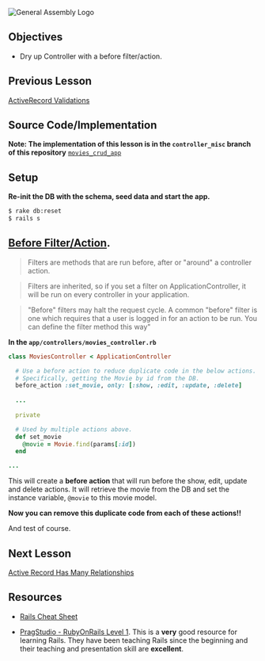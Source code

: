 ![General Assembly Logo](http://i.imgur.com/ke8USTq.png)

## Objectives

* Dry up Controller with a before filter/action.

## Previous Lesson
[ActiveRecord Validations](./ActiveRecordValidations.md)

## Source Code/Implementation

**Note: The implementation of this lesson is in the `controller_misc` branch of this repository**
[`movies_crud_app`](https://github.com/tdyer/movies_crud_app)

## Setup

**Re-init the DB with the schema, seed data and start the app.**

```bash
$ rake db:reset
$ rails s
```

## [Before Filter/Action](http://guides.rubyonrails.org/action_controller_overview.html#filters).


> Filters are methods that are run before, after or "around" a controller action.

> Filters are inherited, so if you set a filter on ApplicationController, it will be run on every controller in your application.

>"Before" filters may halt the request cycle. A common "before" filter is one which requires that a user is logged in for an action to be run. You can define the filter method this way"

**In the `app/controllers/movies_controller.rb`**

```ruby
class MoviesController < ApplicationController

  # Use a before action to reduce duplicate code in the below actions.                    
  # Specifically, getting the Movie by id from the DB.                                    
  before_action :set_movie, only: [:show, :edit, :update, :delete]
  
  ...
  
  private

  # Used by multiple actions above.                                                       
  def set_movie
    @movie = Movie.find(params[:id])
  end

...  
```

This will create a **before action** that will run before the show, edit, update and delete actions. It will retrieve the movie from the DB and set the instance variable, `@movie` to this movie model.

**Now you can remove this duplicate code from each of these actions!!**

And test of course.



## Next Lesson
[Active Record Has Many Relationships](ARHasMany.md)

## Resources
* [Rails Cheat Sheet](Cheatsheet.md)

* [PragStudio - RubyOnRails Level 1](https://pragmaticstudio.com/rails). This is a **very** good resource for learning Rails. They have been teaching Rails since the beginning and their teaching and presentation skill are **excellent**.



